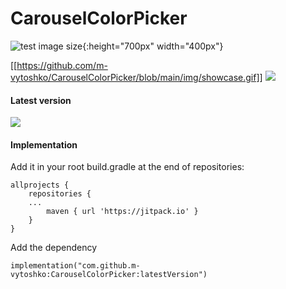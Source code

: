 # CarouselColorPicker

![test image size](/img/showcase.gif){:height="700px" width="400px"}

[[https://github.com/m-vytoshko/CarouselColorPicker/blob/main/img/showcase.gif]]
[![](https://github.com/m-vytoshko/CarouselColorPicker/blob/main/img/showcase.gif?raw=true)](ShowCase)

#### Latest version
[![](https://jitpack.io/v/m-vytoshko/CarouselColorPicker.svg)](https://jitpack.io/#m-vytoshko/CarouselColorPicker)


#### Implementation 
Add it in your root build.gradle at the end of repositories:
```
allprojects {
    repositories {
	...
        maven { url 'https://jitpack.io' }
    }
}
```
Add the dependency
```
implementation("com.github.m-vytoshko:CarouselColorPicker:latestVersion")
```
